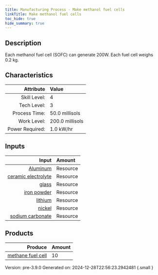 ```yaml
---
title: Manufacturing Process - Make methanol fuel cells
linkTitle: Make methanol fuel cells
toc_hide: true
hide_summary: true
---
```


## Description
&#10;&#9;&#9;&#9;Each methanol fuel cell (SOFC) can generate 200W. Each fuel cell weighs 0.2 kg.&#10;&#9;&#9;

## Characteristics

| Attribute      | Value |
|--------:|:------|
|Skill Level:|4|
|Tech Level:|3|
|Process Time:|50.0 millisols|
|Work Level:|200.0 millisols|
|Power Required:|1.0 kW/hr|

## Inputs

| Input      | Amount |
|--------:|:------|
|[Aluminum](/docs/definitions/resource/aluminum)|Resource|0.5 kg|
|[ceramic electrolyte](/docs/definitions/resource/ceramic-electrolyte)|Resource|0.6 kg|
|[glass](/docs/definitions/resource/glass)|Resource|0.1 kg|
|[iron powder](/docs/definitions/resource/iron-powder)|Resource|0.5 kg|
|[lithium](/docs/definitions/resource/lithium)|Resource|0.025 kg|
|[nickel](/docs/definitions/resource/nickel)|Resource|0.025 kg|
|[sodium carbonate](/docs/definitions/resource/sodium-carbonate)|Resource|0.25 kg|

## Products


| Produce      | Amount |
|--------:|:------|
|[methane fuel cell](/docs/definitions/part/methane-fuel-cell)|10|


Version: pre-3.9.0 Generated on: 2024-12-28T22:56:23.2942481
{.small }

